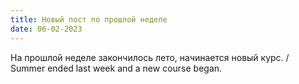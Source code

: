 ```yaml
---
title: Новый пост по прошлой неделе
date: 06-02-2023
---
```

На прошлой неделе закончилось лето, начинается новый курс. / Summer ended last week and a new course began.